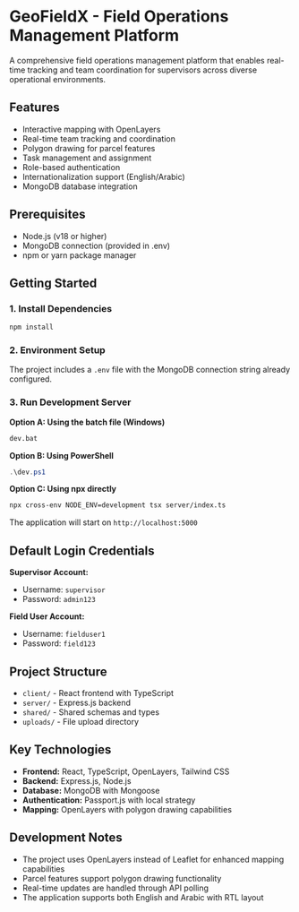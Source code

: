 # GeoFieldX - Field Operations Management Platform

A comprehensive field operations management platform that enables real-time tracking and team coordination for supervisors across diverse operational environments.

## Features

- Interactive mapping with OpenLayers
- Real-time team tracking and coordination
- Polygon drawing for parcel features
- Task management and assignment
- Role-based authentication
- Internationalization support (English/Arabic)
- MongoDB database integration

## Prerequisites

- Node.js (v18 or higher)
- MongoDB connection (provided in .env)
- npm or yarn package manager

## Getting Started

### 1. Install Dependencies
```bash
npm install
```

### 2. Environment Setup
The project includes a `.env` file with the MongoDB connection string already configured.

### 3. Run Development Server

**Option A: Using the batch file (Windows)**
```bash
dev.bat
```

**Option B: Using PowerShell**
```powershell
.\dev.ps1
```

**Option C: Using npx directly**
```bash
npx cross-env NODE_ENV=development tsx server/index.ts
```

The application will start on `http://localhost:5000`

## Default Login Credentials

**Supervisor Account:**
- Username: `supervisor`
- Password: `admin123`

**Field User Account:**
- Username: `fielduser1`
- Password: `field123`

## Project Structure

- `client/` - React frontend with TypeScript
- `server/` - Express.js backend
- `shared/` - Shared schemas and types
- `uploads/` - File upload directory

## Key Technologies

- **Frontend:** React, TypeScript, OpenLayers, Tailwind CSS
- **Backend:** Express.js, Node.js
- **Database:** MongoDB with Mongoose
- **Authentication:** Passport.js with local strategy
- **Mapping:** OpenLayers with polygon drawing capabilities

## Development Notes

- The project uses OpenLayers instead of Leaflet for enhanced mapping capabilities
- Parcel features support polygon drawing functionality
- Real-time updates are handled through API polling
- The application supports both English and Arabic with RTL layout